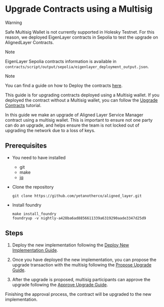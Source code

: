 # Upgrade Contracts using a Multisig

> [!WARNING]  
> Safe Multisig Wallet is not currently supported in Holesky Testnet.
> For this reason, we deployed EigenLayer contracts in Sepolia to test the upgrade on AlignedLayer Contracts.

> [!NOTE]
> EigenLayer Sepolia contracts information is available in `contracts/script/output/sepolia/eigenlayer_deployment_output.json`.

> [!NOTE]
> You can find a guide on how to Deploy the contracts [here](./2_deploy_contracts.md).


This guide is for upgrading contracts deployed using a Multisig wallet. If you deployed the contract without a Multisig wallet, you can follow the [Upgrade Contracts](./3_a_upgrade_contracts.md) tutorial.

In this guide we make an upgrade of Aligned Layer Service Manager contract using a multisig wallet. This is important to ensure not one party can do an upgrade, and helps ensure the team is not locked out of upgrading the network due to a loss of keys.

## Prerequisites

- You need to have installed
  - git
  - make 
  - [jq](https://jqlang.github.io/jq/download/)

- Clone the repository

   ```
   git clone https://github.com/yetanotherco/aligned_layer.git
   ```

- Install foundry

    ```shell
    make install_foundry
    foundryup -v nightly-a428ba6ad8856611339a6319290aade3347d25d9
    ```

## Steps

1. Deploy the new implementation following the [Deploy New Implementation Guide](./3_b_1_deploy_new_impl.md).

2. Once you have deployed the new implementation, you can propose the upgrade transaction with the multisig following the [Propose Upgrade Guide](./3_b_2_propose_upgrade.md).

3. After the upgrade is proposed, multisig participants can approve the upgrade following the [Approve Upgrade Guide](./3_b_3_approve_upgrade.md).

Finishing the approval process, the contract will be upgraded to the new implementation.
